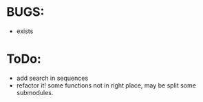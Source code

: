 # BUGS:

  * exists

# ToDo:

  * add search in sequences
  * refactor it! some functions not in right place, may be split some submodules.
